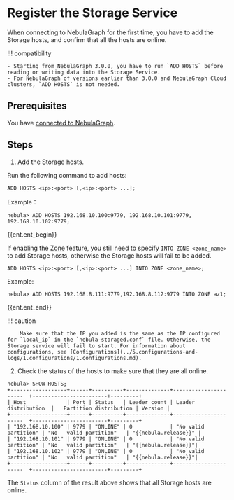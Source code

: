 # Register the Storage Service

When connecting to NebulaGraph for the first time, you have to add the Storage hosts, and confirm that all the hosts are online.

!!! compatibility

    - Starting from NebulaGraph 3.0.0, you have to run `ADD HOSTS` before reading or writing data into the Storage Service.
    - For NebulaGraph of versions earlier than 3.0.0 and NebulaGraph Cloud clusters, `ADD HOSTS` is not needed. 

## Prerequisites

You have [connected to NebulaGraph](3.connect-to-nebula-graph.md).

## Steps

1. Add the Storage hosts.

  Run the following command to add hosts:

  ```ngql
  ADD HOSTS <ip>:<port> [,<ip>:<port> ...];
  ```

  Example：

  ```ngql
  nebula> ADD HOSTS 192.168.10.100:9779, 192.168.10.101:9779, 192.168.10.102:9779;
  ```

  {{ent.ent_begin}}

  If enabling the [Zone](../../4.deployment-and-installation/5.zone.md) feature, you still need to specify `INTO ZONE <zone_name>` to add Storage hosts, otherwise the Storage hosts will fail to be added. 

  ```ngql
  ADD HOSTS <ip>:<port> [,<ip>:<port> ...] INTO ZONE <zone_name>;
  ```
  
  Example:

  ```ngql
  nebula> ADD HOSTS 192.168.8.111:9779,192.168.8.112:9779 INTO ZONE az1;
  ```
  {{ent.ent_end}}

  !!! caution

        Make sure that the IP you added is the same as the IP configured for `local_ip` in the `nebula-storaged.conf` file. Otherwise, the Storage service will fail to start. For information about configurations, see [Configurations](../5.configurations-and-logs/1.configurations/1.configurations.md).  

2. Check the status of the hosts to make sure that they are all online.

  ```ngql
  nebula> SHOW HOSTS;
  +------------------+------+----------+--------------+----------------------  +------------------------+---------+
  | Host             | Port | Status   | Leader count | Leader distribution  |   Partition distribution | Version |
  +------------------+------+----------+--------------+----------------------  +------------------------+---------+
  | "192.168.10.100" | 9779 | "ONLINE" | 0            | "No valid partition" | "No   valid partition"   | "{{nebula.release}}" |
  | "192.168.10.101" | 9779 | "ONLINE" | 0            | "No valid partition" | "No   valid partition"   | "{{nebula.release}}"|
  | "192.168.10.102" | 9779 | "ONLINE" | 0            | "No valid partition" | "No   valid partition"   | "{{nebula.release}}"|
  +------------------+------+----------+--------------+----------------------  +------------------------+---------+
  ```

  The `Status` column of the result above shows that all Storage hosts are online.
